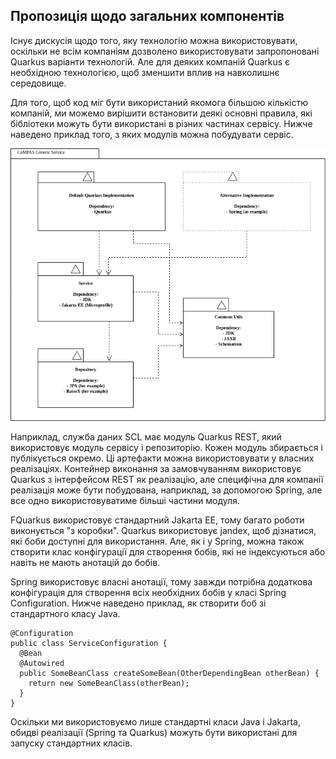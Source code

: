 <!--
SPDX-FileCopyrightText: 2021 Alliander N.V.

SPDX-License-Identifier: CC-BY-4.0
-->

## Пропозиція щодо загальних компонентів

Існує дискусія щодо того, яку технологію можна використовувати, оскільки не всім компаніям дозволено використовувати запропоновані Quarkus варіанти технологій. Але для деяких компаній Quarkus є необхідною технологією, щоб зменшити вплив на навколишнє середовище.

Для того, щоб код міг бути використаний якомога більшою кількістю компаній, ми можемо вирішити встановити деякі основні правила, які бібліотеки можуть бути використані в різних частинах сервісу. Нижче наведено приклад того, з яких модулів можна побудувати сервіс.

![Component Diagram](images/CoMPAS-GenericComponent-Diagram.png)

Наприклад, служба даних SCL має модуль Quarkus REST, який використовує модуль сервісу і репозиторію. Кожен модуль збирається і публікується окремо. Ці артефакти можна використовувати у власних реалізаціях. 
Контейнер виконання за замовчуванням використовує Quarkus з інтерфейсом REST як реалізацію, але специфічна для компанії реалізація може бути побудована, наприклад, за допомогою Spring, але все одно використовуватиме більші частини модуля.

FQuarkus використовує стандартний Jakarta EE, тому багато роботи виконується "з коробки". Quarkus використовує jandex, щоб дізнатися, які боби доступні для використання. Але, як і у Spring, можна також створити клас конфігурації для створення бобів, які не індексуються або навіть не мають анотацій до бобів.

Spring використовує власні анотації, тому завжди потрібна додаткова конфігурація для створення всіх необхідних бобів у класі Spring Configuration. Нижче наведено приклад, як створити боб зі стандартного класу Java.
```
@Configuration
public class ServiceConfiguration {
  @Bean
  @Autowired
  public SomeBeanClass createSomeBean(OtherDependingBean otherBean) {
    return new SomeBeanClass(otherBean);
  }
}
```

Оскільки ми використовуємо лише стандартні класи Java і Jakarta, обидві реалізації (Spring та Quarkus) можуть бути використані для запуску стандартних класів.
